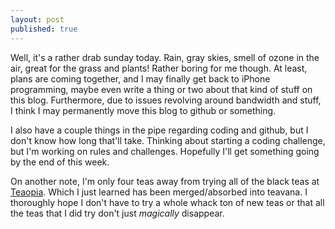 ```yaml
---
layout: post
published: true
---
```


Well, it's a rather drab sunday today. Rain, gray skies, smell of ozone in the air, great for the grass and plants! Rather boring for me though. At least, plans are coming together, and I may finally get back to iPhone programming, maybe even write a thing or two about that kind of stuff on this blog. Furthermore, due to issues revolving around bandwidth and stuff, I think I may permanently move this blog to github or something.  

I also have a couple things in the pipe regarding coding and github, but I don't know how long that'll take. Thinking about starting a coding challenge, but I'm working on rules and challenges. Hopefully I'll get something going by the end of this week.

On another note, I'm only four teas away from trying all of the black teas at [Teaopia](http://teaopia.ca). Which I just learned has been merged/absorbed into teavana. I thoroughly hope I don't have to try a whole whack ton of new teas or that all the teas that I did try don't just *magically* disappear.